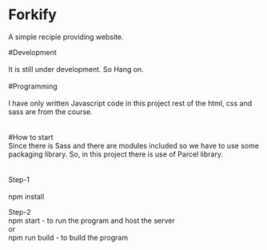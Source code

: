 # Forkify

A simple recipie providing website.

#Development \
\
It is still under development. So Hang on.
\
\
#Programming \
\
I have only written Javascript code in this project rest of the html, css and sass are from the course.
\
\
\
#How to start \
Since there is Sass and there are modules included so we have to use some packaging library. So, in this project there is use of Parcel library.
\
\
\
Step-1 \
\
npm install

Step-2 \
npm start - to run the program and host the server
\
or
\
npm run build - to build the program
